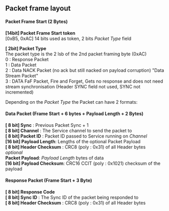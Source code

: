 ## Packet frame layout  

#### Packet Frame Start (2 Bytes)  
**[14bit] Packet Frame Start token**  
[0xB5, 0xAC] 14 bits used as token, 2 bits _Packet Type_ field  

**[ 2bit] Packet Type**  
The packet type is the 2 lsb of the 2nd packet framing byte (0xAC)  
0 : Response Packet  
1 : Data Packet  
2 : Data NACK Packet (no ack but still nacked on payload corruption) "Data Stream Packet"  
3 : DATA FaF Packet, Fire and Forget, Gets no response and does not need stream synchronisation   (Header SYNC field not used, SYNC not incremented)  

Depending on the _Packet Type_ the Packet can have 2 formats:  

#### Data Packet (Frame Start + 6 bytes + Payload Length + 2 Bytes)  

**[ 8 bit] Sync** : Previous Packet Sync + 1  
**[ 8 bit] Channel** : The Service channel to send the packet to  
**[ 8 bit] Packet ID** : Packet ID passed to Service running on _Channel_  
**[16 bit] Payload Length**: Lengths of the optional Packet Payload  
**[ 8 bit] Header Checksum** : CRC8 (poly : 0x31) of all Header bytes  
_optional_  
**Packet Payload**: _Payload Length_ bytes of data  
**[16 bit] Payload Checksum**: CRC16 CCIT (poly : 0x1021) checksum of the payload  

#### Response Packet (Frame Start + 3 Byte)  

**[ 8 bit] Response Code**  
**[ 8 bit] Sync ID** : The Sync ID of the packet being responded to  
**[ 8 bit] Header Checksum** : CRC8 (poly : 0x31) of all Header bytes  

